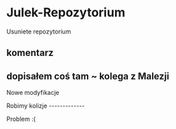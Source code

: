 # Julek-Repozytorium
Usuniete repozytorium 

## komentarz

## dopisałem coś tam ~ kolega z Malezji
Nowe modyfikacje

Robimy kolizje -------------

Problem :(